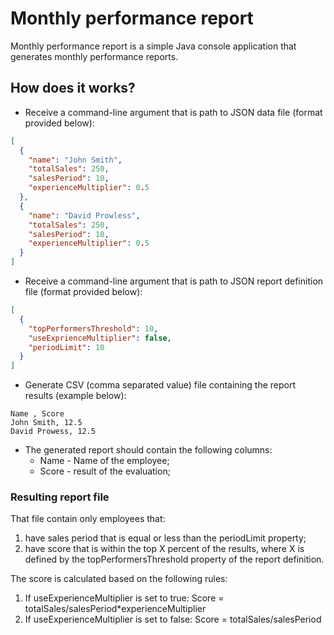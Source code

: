 # Monthly performance report

Monthly performance report is a simple Java console application that generates monthly performance reports.
## How does it works?

 - Receive a command-line argument that is path to JSON data file (format provided
below):

```json
[
  {
    "name": "John Smith",
    "totalSales": 250,
    "salesPeriod": 10,
    "experienceMultiplier": 0.5
  },
  {
    "name": "David Prowless",
    "totalSales": 250,
    "salesPeriod": 10,
    "experienceMultiplier": 0.5
  }
]
```
- Receive a command-line argument that is path to JSON report definition file (format
  provided below):

```json
[
  {
    "topPerformersThreshold": 10,
    "useExprienceMultiplier": false,
    "periodLimit": 10
  }
]
```

- Generate CSV (comma separated value) file containing the report results (example
  below):
 
```text
Name , Score
John Smith, 12.5
David Prowess, 12.5
``` 
- The generated report should contain the following columns:
    - Name - Name of the employee;
    - Score - result of the evaluation;
    
### Resulting report file
That file contain only employees that:
1. have sales period that is equal or less than the periodLimit property;
2. have score that is within the top X percent of the results, where X is defined by the
topPerformersThreshold property of the report definition.

The score is calculated based on the following rules:
1. If useExperienceMultiplier is set to true:
Score = totalSales/salesPeriod*experienceMultiplier
2. If useExperienceMultiplier is set to false:
Score = totalSales/salesPeriod
  

